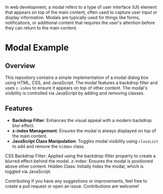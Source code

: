 In web development, a modal refers to a type of user interface (UI) element that appears on top of the main content, often used to capture user input or display information. Modals are typically used for things like forms, notifications, or additional content that requires the user's attention before they can return to the main content.

# Modal Example

## Overview

This repository contains a simple implementation of a modal dialog box using HTML, CSS, and JavaScript. The modal features a backdrop filter and uses `z-index` to ensure it appears on top of other content. The modal's visibility is controlled via JavaScript by adding and removing classes.

## Features

- **Backdrop Filter**: Enhances the visual appeal with a modern backdrop blur effect.
- **z-index Management**: Ensures the modal is always displayed on top of the main content.
- **JavaScript Class Manipulation**: Toggles modal visibility using `classList` to add and remove the `hidden` class.
  
CSS
Backdrop Filter: Applied using the backdrop-filter property to create a blurred effect behind the modal.
z-index: Ensures the modal is positioned above other content.
Hidden Class: Initially hides the modal, which is toggled via JavaScript.

Contributing
If you have any suggestions or improvements, feel free to create a pull request or open an issue. Contributions are welcome!

